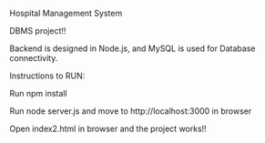 Hospital Management System

DBMS project!!

Backend is designed in Node.js, and MySQL is used for Database connectivity. 

Instructions to RUN:

Run npm install 

Run node server.js  and move to http://localhost:3000 in browser

Open index2.html in browser and the project works!!
